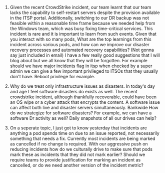 1. Given the recent CrowdStrike incident, our team learnt that our team lacks the capability to self-restart servers despite the provision available in the ITSP portal. Additionally, switching to our DR backup was not feasible within a reasonable time frame because we needed help from the Windows team, which was busy fixing time-critical services. This incident is rare and it is important to learn from such events. 
Given that you interact with so many pods, What are the top learnings from this incident across various pods, and how can we improve our disaster recovery processes and automated recovery capabilities?
(Not gonna say just included in email)
I have a few really good suggestions that I will blog about but we all know that they will be forgotten.
For example should we have major incidents flag in itsp when checked by a super admin we can give a few important privileged to ITSOs that they usually don't have. Reboot privilege for example.

2. Why do we treat only infrastructure issues as disasters. In today's day and age I feel software disasters do exists as well. The recent crowdstrike incident, although thankfully recoverable, could have been an OS wipe or a cyber attack that encrypts the content. A software issue can affect both live and disaster servers simultaneously. Bankwide How do we strategize for software disasters? For example, we can have a software Dr activity as well? 
Daily snapshots of all our drives can help?
3. On a seperate topic, I just got to know yesterday that incidents are anything a pod spends time on due to an issue reported, not necessarily something that needs a fix.
Currently most incidents are being marked as cancelled if no change is required. With our aggressive push on reducing incidents how do we culturally drive to make sure that pods mark these as incidents that they did not mark earlier?  Should we require teams to provide justification for marking an incident as cancelled, or do we need another version of the incident metric?